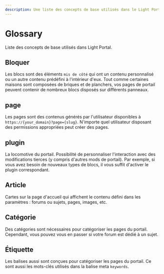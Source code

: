 ```yaml
---
description: Une liste des concepts de base utilisés dans le Light Portal
---
```


# Glossary

Liste des concepts de base utilisés dans Light Portal.

## Bloquer

Les blocs sont des éléments `mis de côté` qui ont un contenu personnalisé ou un autre contenu prédéfini à l'intérieur d'eux. Tout comme certaines maisons sont composées de briques et de planchers, vos pages de portail peuvent contenir de nombreux blocs disposés sur différents panneaux.

## page

Les pages sont des contenus générés par l'utilisateur disponibles à `https://{your_domain}?page={slug}`. N'importe quel utilisateur disposant des permissions appropriées peut créer des pages.

## plugin

La locomotive du portail. Possibilité de personnaliser l'interaction avec des modifications tierces (y compris d'autres mods de portail). Par exemple, si vous avez besoin de nouveaux types de blocs, il vous suffit d'activer le plugin correspondant.

## Article

Cartes sur la page d'accueil qui affichent le contenu défini dans les paramètres : forums ou sujets, pages, images, etc.

## Catégorie

Des catégories sont nécessaires pour catégoriser les pages du portail. Cependant, vous pouvez vous en passer si votre forum est dédié à un sujet.

## Étiquette

Les balises aussi sont conçues pour catégoriser les pages du portail. Ce sont aussi les mots-clés utilisés dans la balise meta `keywords`.
